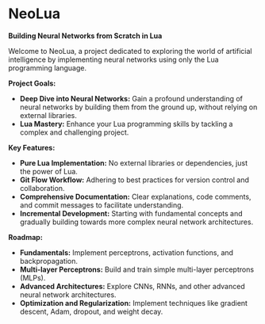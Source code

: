 # NeoLua

**Building Neural Networks from Scratch in Lua**

Welcome to NeoLua, a project dedicated to exploring the world of artificial intelligence by implementing neural networks using only the Lua programming language. 

**Project Goals:**

* **Deep Dive into Neural Networks:** Gain a profound understanding of neural networks by building them from the ground up, without relying on external libraries.
* **Lua Mastery:**  Enhance your Lua programming skills by tackling a complex and challenging project.

**Key Features:**

* **Pure Lua Implementation:**  No external libraries or dependencies, just the power of Lua.
* **Git Flow Workflow:**  Adhering to best practices for version control and collaboration.
* **Comprehensive Documentation:**  Clear explanations, code comments, and commit messages to facilitate understanding.
* **Incremental Development:**  Starting with fundamental concepts and gradually building towards more complex neural network architectures.

**Roadmap:**

* **Fundamentals:** Implement perceptrons, activation functions, and backpropagation.
* **Multi-layer Perceptrons:** Build and train simple multi-layer perceptrons (MLPs).
* **Advanced Architectures:** Explore CNNs, RNNs, and other advanced neural network architectures.
* **Optimization and Regularization:**  Implement techniques like gradient descent, Adam, dropout, and weight decay.
